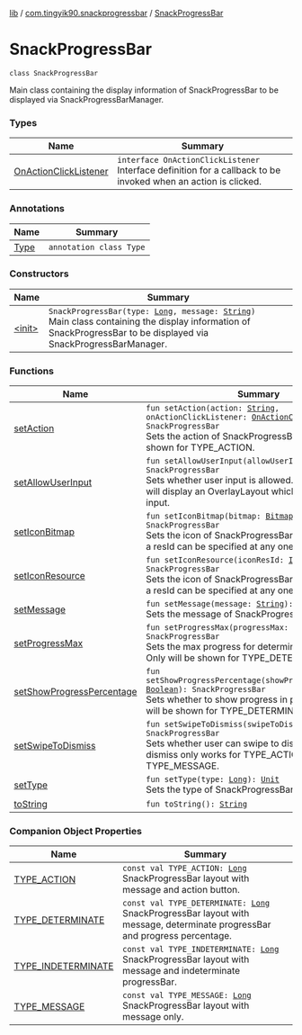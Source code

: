 [lib](../../index.md) / [com.tingyik90.snackprogressbar](../index.md) / [SnackProgressBar](.)

# SnackProgressBar

`class SnackProgressBar`

Main class containing the display information of SnackProgressBar to be displayed
via SnackProgressBarManager.

### Types

| Name | Summary |
|---|---|
| [OnActionClickListener](-on-action-click-listener/index.md) | `interface OnActionClickListener`<br>Interface definition for a callback to be invoked when an action is clicked. |

### Annotations

| Name | Summary |
|---|---|
| [Type](-type/index.md) | `annotation class Type` |

### Constructors

| Name | Summary |
|---|---|
| [&lt;init&gt;](-init-.md) | `SnackProgressBar(type: `[`Long`](https://kotlinlang.org/api/latest/jvm/stdlib/kotlin/-long/index.html)`, message: `[`String`](https://kotlinlang.org/api/latest/jvm/stdlib/kotlin/-string/index.html)`)`<br>Main class containing the display information of SnackProgressBar to be displayed via SnackProgressBarManager. |

### Functions

| Name | Summary |
|---|---|
| [setAction](set-action.md) | `fun setAction(action: `[`String`](https://kotlinlang.org/api/latest/jvm/stdlib/kotlin/-string/index.html)`, onActionClickListener: `[`OnActionClickListener`](-on-action-click-listener/index.md)`?): SnackProgressBar`<br>Sets the action of SnackProgressBar. Only will be shown for TYPE_ACTION. |
| [setAllowUserInput](set-allow-user-input.md) | `fun setAllowUserInput(allowUserInput: `[`Boolean`](https://kotlinlang.org/api/latest/jvm/stdlib/kotlin/-boolean/index.html)`): SnackProgressBar`<br>Sets whether user input is allowed. Setting to FALSE will display an OverlayLayout which blocks user input. |
| [setIconBitmap](set-icon-bitmap.md) | `fun setIconBitmap(bitmap: `[`Bitmap`](https://developer.android.com/reference/android/graphics/Bitmap.html)`): SnackProgressBar`<br>Sets the icon of SnackProgressBar. Only a bitmap or a resId can be specified at any one time. |
| [setIconResource](set-icon-resource.md) | `fun setIconResource(iconResId: `[`Int`](https://kotlinlang.org/api/latest/jvm/stdlib/kotlin/-int/index.html)`): SnackProgressBar`<br>Sets the icon of SnackProgressBar. Only a bitmap or a resId can be specified at any one time. |
| [setMessage](set-message.md) | `fun setMessage(message: `[`String`](https://kotlinlang.org/api/latest/jvm/stdlib/kotlin/-string/index.html)`): SnackProgressBar`<br>Sets the message of SnackProgressBar. |
| [setProgressMax](set-progress-max.md) | `fun setProgressMax(progressMax: `[`Int`](https://kotlinlang.org/api/latest/jvm/stdlib/kotlin/-int/index.html)`): SnackProgressBar`<br>Sets the max progress for determinate ProgressBar. Only will be shown for TYPE_DETERMINATE. |
| [setShowProgressPercentage](set-show-progress-percentage.md) | `fun setShowProgressPercentage(showProgressPercentage: `[`Boolean`](https://kotlinlang.org/api/latest/jvm/stdlib/kotlin/-boolean/index.html)`): SnackProgressBar`<br>Sets whether to show progress in percentage. Only will be shown for TYPE_DETERMINATE. |
| [setSwipeToDismiss](set-swipe-to-dismiss.md) | `fun setSwipeToDismiss(swipeToDismiss: `[`Boolean`](https://kotlinlang.org/api/latest/jvm/stdlib/kotlin/-boolean/index.html)`): SnackProgressBar`<br>Sets whether user can swipe to dismiss. Swipe to dismiss only works for TYPE_ACTION and TYPE_MESSAGE. |
| [setType](set-type.md) | `fun setType(type: `[`Long`](https://kotlinlang.org/api/latest/jvm/stdlib/kotlin/-long/index.html)`): `[`Unit`](https://kotlinlang.org/api/latest/jvm/stdlib/kotlin/-unit/index.html)<br>Sets the type of SnackProgressBar. |
| [toString](to-string.md) | `fun toString(): `[`String`](https://kotlinlang.org/api/latest/jvm/stdlib/kotlin/-string/index.html) |

### Companion Object Properties

| Name | Summary |
|---|---|
| [TYPE_ACTION](-t-y-p-e_-a-c-t-i-o-n.md) | `const val TYPE_ACTION: `[`Long`](https://kotlinlang.org/api/latest/jvm/stdlib/kotlin/-long/index.html)<br>SnackProgressBar layout with message and action button. |
| [TYPE_DETERMINATE](-t-y-p-e_-d-e-t-e-r-m-i-n-a-t-e.md) | `const val TYPE_DETERMINATE: `[`Long`](https://kotlinlang.org/api/latest/jvm/stdlib/kotlin/-long/index.html)<br>SnackProgressBar layout with message, determinate progressBar and progress percentage. |
| [TYPE_INDETERMINATE](-t-y-p-e_-i-n-d-e-t-e-r-m-i-n-a-t-e.md) | `const val TYPE_INDETERMINATE: `[`Long`](https://kotlinlang.org/api/latest/jvm/stdlib/kotlin/-long/index.html)<br>SnackProgressBar layout with message and indeterminate progressBar. |
| [TYPE_MESSAGE](-t-y-p-e_-m-e-s-s-a-g-e.md) | `const val TYPE_MESSAGE: `[`Long`](https://kotlinlang.org/api/latest/jvm/stdlib/kotlin/-long/index.html)<br>SnackProgressBar layout with message only. |
